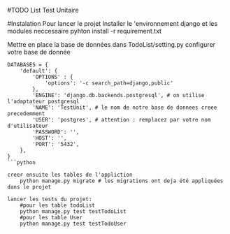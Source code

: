 #TODO List Test Unitaire


#Instalation
Pour lancer le projet
Installer le 'environnement django et les modules neccessaire
    pyhton install -r requirement.txt

Mettre en place la base de données
dans TodoList/setting.py
configurer votre base de donnée 

```
DATABASES = {
    'default': {
        'OPTIONS' : {
            'options': '-c search_path=django,public'
        },
        'ENGINE': 'django.db.backends.postgresql', # on utilise l'adaptateur postgresql
        'NAME': 'TestUnit', # le nom de notre base de donnees creee precedemment
        'USER': 'postgres', # attention : remplacez par votre nom d'utilisateur
        'PASSWORD': '',
        'HOST': '',
        'PORT': '5432',
    },
}
```python

creer ensuite les tables de l'appliction
    python manage.py migrate # les migrations ont deja été appliquées dans le projet

lancer les tests du projet:
    #pour les table todoList
    python manage.py test testTodoList
    #pour les table User
    python manage.py test testTodoUser
